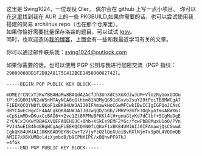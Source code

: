 这里是 Sving1024，一位现役 OIer。
偶尔会在 github 上写一点小项目。
你可以在[这里](https://github.com/Sving1024/PKGBUILD)找到我在 AUR 上的一些 PKGBUILD,如果你需要的话，也可以尝试使用我搭建的简易 archlinux repo（也在那个仓库里）。    
如果你恰好需要批量保存洛谷的题目，可以试试 [lgsv](https://github.com/Sving1024/lgsv)。     
同时，也欢迎造访[我的博客](https://blogs.sving1024.top)，上面会有一些和我最近学习有关的文章。     

你可以通过邮件联系我：[sving1024@outlook.com](mailto:sving1024@outlook.com)

如果你需要的话，也可以使用 PGP 公钥与我进行加密交流（PGP 指纹：`29009060DD1F2D02A8175C412BCE145890082742`）。

```
-----BEGIN PGP PUBLIC KEY BLOCK-----

mDMEZrCNCxYJKwYBBAHaRw8BAQdA2AcfJh3UnXdCSXnXdiwJUM+VlozRyGoxGOOu
tPldGQO0IVN2aW5nMTAyNCA8cGlhbm81NDMyQG91dGxvb2suY29tPoiTBBMWCgA7
FiEEKQCQYN0fLQKoF1xBK84UWJAIJ0IFAmawkHoCGwMFCwkIBwICIgIGFQoJCAsC
BBYCAwECHgcCF4AACgkQK84UWJAIJ0JwqQD/b0b/7MHV92mfk3OgkyotmuA8WX6J
xCpSimMDwDKuxCcBAI6++2vc1Zt8RPMuBFKKl4lH+gnuGlyKd7dClbf+5CgMuDgE
ZrCNCxIKKwYBBAGXVQEFAQEHQJC+0hb+XSkEs9EMF2Y6c/fcwFbB8MuxU1o0/PVn
PVJ4AwEIB4h4BBgWCgAgFiEEKQCQYN0fLQKoF1xBK84UWJAIJ0IFAmawjQsCGwwA
CgkQK84UWJAIJ0KK0AD9EY8sGw+TzVjyPzO2lQeXUoiBvRXlNjmTx9p0L4VODmQB
AMIE7xX6KUMBol4iXjmbdB/b9CPNKIPC/xBQhwPF97kJ
=4fGk
-----END PGP PUBLIC KEY BLOCK-----

```

<!--
**Sving1024/Sving1024** is a ✨ _special_ ✨ repository because its `README.md` (this file) appears on your GitHub profile.

Here are some ideas to get you started:

- 🔭 I’m currently working on ...
- 🌱 I’m currently learning ...
- 👯 I’m looking to collaborate on ...
- 🤔 I’m looking for help with ...
- 💬 Ask me about ...
- 📫 How to reach me: ...
- 😄 Pronouns: ...
- ⚡ Fun fact: ...
-->
